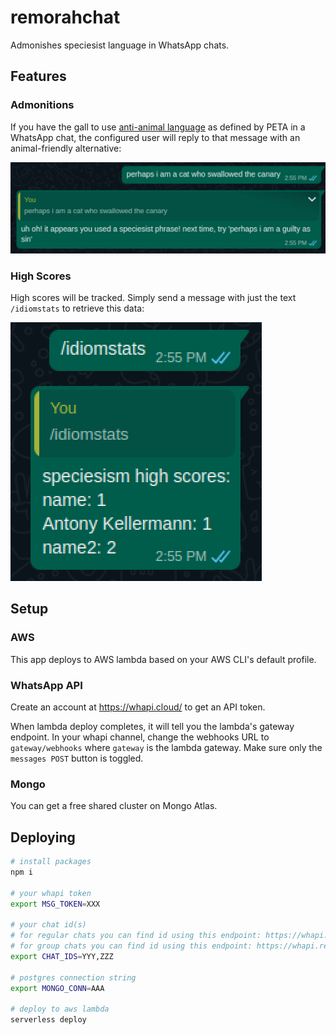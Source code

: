 # remorahchat

Admonishes speciesist language in WhatsApp chats.

## Features

### Admonitions

If you have the gall to use [anti-animal language](https://www.peta.org/features/animal-friendly-idioms/) as defined
by PETA in a WhatsApp chat, the configured user will reply to that message with an animal-friendly alternative:

![](images/image1.png)

### High Scores

High scores will be tracked. Simply send a message with just the text
`/idiomstats` to retrieve this data:

![](images/image2.png)

## Setup

### AWS

This app deploys to AWS lambda based on your AWS CLI's default profile.

### WhatsApp API

Create an account at https://whapi.cloud/ to get an API token.

When lambda deploy completes, it will tell you the lambda's gateway endpoint. In your whapi channel, change the webhooks URL
to `gateway/webhooks` where `gateway` is the lambda gateway. Make sure only the `messages POST` button is toggled.

### Mongo 

You can get a free shared cluster on Mongo Atlas.

## Deploying

```sh
# install packages
npm i

# your whapi token
export MSG_TOKEN=XXX

# your chat id(s)
# for regular chats you can find id using this endpoint: https://whapi.readme.io/reference/getchats
# for group chats you can find id using this endpoint: https://whapi.readme.io/reference/getgroups
export CHAT_IDS=YYY,ZZZ

# postgres connection string
export MONGO_CONN=AAA

# deploy to aws lambda
serverless deploy
```
